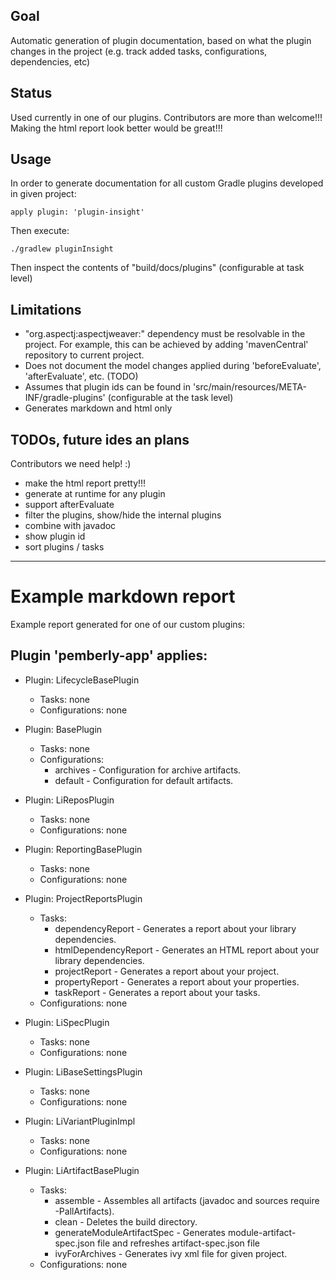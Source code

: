 ## Goal

Automatic generation of plugin documentation, based on what the plugin changes in the project (e.g. track added tasks, configurations, dependencies, etc)

## Status

Used currently in one of our plugins. Contributors are more than welcome!!! Making the html report look better would be great!!!

## Usage

In order to generate documentation for all custom Gradle plugins developed in given project:

    apply plugin: 'plugin-insight'

Then execute:

    ./gradlew pluginInsight

Then inspect the contents of "build/docs/plugins" (configurable at task level)

## Limitations

 - "org.aspectj:aspectjweaver:" dependency must be resolvable in the project.
 For example, this can be achieved by adding 'mavenCentral' repository to current project.
 - Does not document the model changes applied during 'beforeEvaluate', 'afterEvaluate', etc. (TODO)
 - Assumes that plugin ids can be found in 'src/main/resources/META-INF/gradle-plugins' (configurable at the task level)
 - Generates markdown and html only

## TODOs, future ides an plans

Contributors we need help! :)

 - make the html report pretty!!!
 - generate at runtime for any plugin
 - support afterEvaluate
 - filter the plugins, show/hide the internal plugins
 - combine with javadoc
 - show plugin id
 - sort plugins / tasks

----

# Example markdown report

Example report generated for one of our custom plugins:

## Plugin 'pemberly-app' applies: ##

* Plugin: LifecycleBasePlugin
    * Tasks: none
    * Configurations: none

* Plugin: BasePlugin
    * Tasks: none
    * Configurations:
        - archives - Configuration for archive artifacts.
        - default - Configuration for default artifacts.

* Plugin: LiReposPlugin
    * Tasks: none
    * Configurations: none

* Plugin: ReportingBasePlugin
    * Tasks: none
    * Configurations: none

* Plugin: ProjectReportsPlugin
    * Tasks:
        - dependencyReport - Generates a report about your library dependencies.
        - htmlDependencyReport - Generates an HTML report about your library dependencies.
        - projectReport - Generates a report about your project.
        - propertyReport - Generates a report about your properties.
        - taskReport - Generates a report about your tasks.
   * Configurations: none

* Plugin: LiSpecPlugin
    * Tasks: none
    * Configurations: none

* Plugin: LiBaseSettingsPlugin
    * Tasks: none
    * Configurations: none

* Plugin: LiVariantPluginImpl
    * Tasks: none
    * Configurations: none

* Plugin: LiArtifactBasePlugin
    * Tasks:
        - assemble - Assembles all artifacts (javadoc and sources require -PallArtifacts).
        - clean - Deletes the build directory.
        - generateModuleArtifactSpec - Generates module-artifact-spec.json file and refreshes artifact-spec.json file
        - ivyForArchives - Generates ivy xml file for given project.
    * Configurations: none
